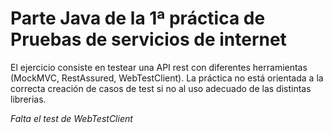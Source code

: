 # Parte Java de la 1ª práctica de Pruebas de servicios de internet

El ejercicio consiste en testear una API rest con diferentes herramientas (MockMVC, RestAssured, WebTestClient). 
La práctica no está orientada a la correcta creación de casos de test si no al uso adecuado de las distintas librerias.

*Falta el test de WebTestClient*

